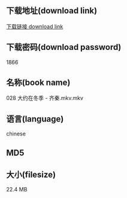 ## 下载地址(download link)
[下载链接 download link](https://voluble-croquembouche-d321dc.netlify.app/?s=028+%E5%A4%A7%E7%BA%A6%E5%9C%A8%E5%86%AC%E5%AD%A3+-+%E9%BD%90%E7%A7%A6.mkv)

## 下载密码(download password)
1866

## 名称(book name)
028 大约在冬季 - 齐秦.mkv.mkv

## 语言(language)
chinese

## MD5


## 大小(filesize)
22.4 MB
